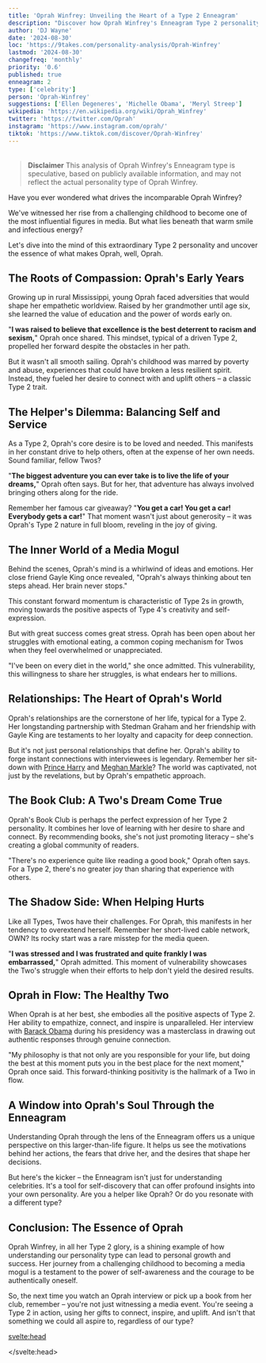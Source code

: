 ```yaml
---
title: 'Oprah Winfrey: Unveiling the Heart of a Type 2 Enneagram'
description: "Discover how Oprah Winfrey's Enneagram Type 2 personality shaped her journey from a challenging childhood to becoming an empathetic media icon and philanthropist."
author: 'DJ Wayne'
date: '2024-08-30'
loc: 'https://9takes.com/personality-analysis/Oprah-Winfrey'
lastmod: '2024-08-30'
changefreq: 'monthly'
priority: '0.6'
published: true
enneagram: 2
type: ['celebrity']
person: 'Oprah-Winfrey'
suggestions: ['Ellen Degeneres', 'Michelle Obama', 'Meryl Streep']
wikipedia: 'https://en.wikipedia.org/wiki/Oprah_Winfrey'
twitter: 'https://twitter.com/Oprah'
instagram: 'https://www.instagram.com/oprah/'
tiktok: 'https://www.tiktok.com/discover/Oprah-Winfrey'
---
```


<script>
	import  PopCard  from "$lib/components/atoms/PopCard.svelte";
import BlogPurpose from '$lib/components/blog/BlogPurpose.svelte'
</script>

<div
	style="display: flex;
    justify-content: center;
    margin: 1rem 0;
	"
>
	<PopCard
		image={`/types/2s/${'Oprah-Winfrey'}.webp`}
		showIcon={false}
		enneagramType="2"
		displayText="Oprah Winfrey"
		subtext=""
	/>
</div>

> **Disclaimer** This analysis of Oprah Winfrey's Enneagram type is speculative, based on publicly available information, and may not reflect the actual personality type of Oprah Winfrey.

<p class="firstLetter">Have you ever wondered what drives the incomparable Oprah Winfrey?</p>

We've witnessed her rise from a challenging childhood to become one of the most influential figures in media. But what lies beneath that warm smile and infectious energy?

Let's dive into the mind of this extraordinary Type 2 personality and uncover the essence of what makes Oprah, well, Oprah.

## The Roots of Compassion: Oprah's Early Years

Growing up in rural Mississippi, young Oprah faced adversities that would shape her empathetic worldview. Raised by her grandmother until age six, she learned the value of education and the power of words early on.

"**I was raised to believe that excellence is the best deterrent to racism and sexism,**" Oprah once shared. This mindset, typical of a driven Type 2, propelled her forward despite the obstacles in her path.

But it wasn't all smooth sailing. Oprah's childhood was marred by poverty and abuse, experiences that could have broken a less resilient spirit. Instead, they fueled her desire to connect with and uplift others – a classic Type 2 trait.

## The Helper's Dilemma: Balancing Self and Service

As a Type 2, Oprah's core desire is to be loved and needed. This manifests in her constant drive to help others, often at the expense of her own needs. Sound familiar, fellow Twos?

"**The biggest adventure you can ever take is to live the life of your dreams,**" Oprah often says. But for her, that adventure has always involved bringing others along for the ride.

Remember her famous car giveaway? "**You get a car! You get a car! Everybody gets a car!**" That moment wasn't just about generosity – it was Oprah's Type 2 nature in full bloom, reveling in the joy of giving.

## The Inner World of a Media Mogul

Behind the scenes, Oprah's mind is a whirlwind of ideas and emotions. Her close friend Gayle King once revealed, "Oprah's always thinking about ten steps ahead. Her brain never stops."

This constant forward momentum is characteristic of Type 2s in growth, moving towards the positive aspects of Type 4's creativity and self-expression.

But with great success comes great stress. Oprah has been open about her struggles with emotional eating, a common coping mechanism for Twos when they feel overwhelmed or unappreciated.

"I've been on every diet in the world," she once admitted. This vulnerability, this willingness to share her struggles, is what endears her to millions.

## Relationships: The Heart of Oprah's World

Oprah's relationships are the cornerstone of her life, typical for a Type 2. Her longstanding partnership with Stedman Graham and her friendship with Gayle King are testaments to her loyalty and capacity for deep connection.

But it's not just personal relationships that define her. Oprah's ability to forge instant connections with interviewees is legendary. Remember her sit-down with [Prince Harry](/personality-analysis/Prince-Harry) and [Meghan Markle](/personality-analysis/Meghan-Markle)? The world was captivated, not just by the revelations, but by Oprah's empathetic approach.

## The Book Club: A Two's Dream Come True

Oprah's Book Club is perhaps the perfect expression of her Type 2 personality. It combines her love of learning with her desire to share and connect. By recommending books, she's not just promoting literacy – she's creating a global community of readers.

"There's no experience quite like reading a good book," Oprah often says. For a Type 2, there's no greater joy than sharing that experience with others.

## The Shadow Side: When Helping Hurts

Like all Types, Twos have their challenges. For Oprah, this manifests in her tendency to overextend herself. Remember her short-lived cable network, OWN? Its rocky start was a rare misstep for the media queen.

"**I was stressed and I was frustrated and quite frankly I was embarrassed,**" Oprah admitted. This moment of vulnerability showcases the Two's struggle when their efforts to help don't yield the desired results.

## Oprah in Flow: The Healthy Two

When Oprah is at her best, she embodies all the positive aspects of Type 2. Her ability to empathize, connect, and inspire is unparalleled. Her interview with [Barack Obama](/personality-analysis/Barack-Obama) during his presidency was a masterclass in drawing out authentic responses through genuine connection.

"My philosophy is that not only are you responsible for your life, but doing the best at this moment puts you in the best place for the next moment," Oprah once said. This forward-thinking positivity is the hallmark of a Two in flow.

<BlogPurpose/>

## A Window into Oprah's Soul Through the Enneagram

Understanding Oprah through the lens of the Enneagram offers us a unique perspective on this larger-than-life figure. It helps us see the motivations behind her actions, the fears that drive her, and the desires that shape her decisions.

But here's the kicker – the Enneagram isn't just for understanding celebrities. It's a tool for self-discovery that can offer profound insights into your own personality. Are you a helper like Oprah? Or do you resonate with a different type?

## Conclusion: The Essence of Oprah

Oprah Winfrey, in all her Type 2 glory, is a shining example of how understanding our personality type can lead to personal growth and success. Her journey from a challenging childhood to becoming a media mogul is a testament to the power of self-awareness and the courage to be authentically oneself.

So, the next time you watch an Oprah interview or pick up a book from her club, remember – you're not just witnessing a media event. You're seeing a Type 2 in action, using her gifts to connect, inspire, and uplift. And isn't that something we could all aspire to, regardless of our type?

<svelte:head>

<script type="application/ld+json">
	{
  "@context": "http://schema.org",
  "@graph": [
    {
      "@type": "Article",
      "articleBody": "This article explores the personality traits of Oprah Winfrey from the perspective of the Enneagram Type 2. Known for her empathy, generosity, and ability to connect with others, Oprah embodies many characteristics of Type 2 personalities. The article discusses various facets of Oprah's life and career that demonstrate her Type 2 characteristics, including her childhood, rise to media stardom, philanthropic efforts, and core motivations.",
      "creator": {
        "@type": "Person",
        "name": "DJ Wayne",
        "sameAs": ["https://www.instagram.com/djwayne3/", "https://www.youtube.com/@djwayne3", "https://www.linkedin.com/in/davidtwayne/", "https://twitter.com/djwayne3"
        ]
      },
      "author": {
        "@type": "Person",
        "name": "DJ Wayne",
        "sameAs": ["https://www.instagram.com/djwayne3/", "https://www.youtube.com/@djwayne3", "https://www.linkedin.com/in/davidtwayne/", "https://twitter.com/djwayne3"
        ]
      },
      "dateModified": {
        "@type": "Date",
        "@value": "2024-08-30"
      },
      "datePublished": {
        "@type": "Date",
        "@value": "2024-08-30"
      },
      "description": "This blog post examines the reasons why Oprah Winfrey might be an Enneagram Type 2. It focuses on her personality traits, her motivations, her inner world, her philanthropic efforts, and how these elements might be related to the core attributes of a Type 2.",
      "headline": "Oprah Winfrey: Unveiling the Heart of a Type 2 Enneagram - From Humble Beginnings to Media Maven",
      "image": {
        "@type": "ImageObject",
        "height": 900,
        "url": "https://9takes.com/types/2s/Oprah-Winfrey.webp",
        "width": 900
      },
      "mainEntityOfPage": {
        "@id": "https://9takes.com/personality-analysis/Oprah-Winfrey",
        "@type": "WebPage"
      },
      "mentions": {
        "@type": "Person",
        "name": "Oprah Winfrey",
        "sameAs": ["https://en.wikipedia.org/wiki/Oprah_Winfrey", "https://twitter.com/Oprah", "https://www.instagram.com/oprah/"]
      },
      "publisher": {
        "@type": "Organization",
        "sameAs": ["https://www.instagram.com/9takesdotcom/", "https://twitter.com/9takesdotcom"],
        "logo": {
          "@type": "ImageObject",
          "url": "https://9takes.com/brand/aero.png"
        },
        "name": "9takes"
      }
    },
    {
      "@type": "FAQPage",
      "mainEntity": [
        {
          "@type": "Question",
          "acceptedAnswer": {
            "@type": "Answer",
            "text": "Oprah Winfrey exhibits many characteristics associated with Enneagram Type 2 personalities. This includes her empathy, generosity, and ability to connect deeply with others. These characteristics are deeply rooted in her desire to be loved and needed, a core motivation for Type 2 individuals."
          },
          "name": "Why is Oprah Winfrey considered an Enneagram Type 2?"
        },
        {
          "@type": "Question",
          "acceptedAnswer": {
            "@type": "Answer",
            "text": "Oprah's success in media, her influential book club, philanthropic efforts, and ability to connect with her audience all indicate her Type 2 personality. Moreover, her constant desire to help others and her struggles with maintaining personal boundaries reflect the strengths and challenges of Type 2 individuals."
          },
          "name": "What are some examples of Oprah Winfrey's Type 2 characteristics?"
        },
        {
          "@type": "Question",
          "acceptedAnswer": {
            "@type": "Answer",
            "text": "Oprah Winfrey is well-known for her warm, empathetic, and giving personality. She is often described as charismatic, inspiring, and deeply caring about others. However, these descriptions are based on public perception and her portrayed image in the media. To know her exact personality, one would have to know her personally."
          },
          "name": "What is Oprah Winfrey's personality?"
        },
        {
          "@type": "Question",
          "acceptedAnswer": {
            "@type": "Answer",
            "text": "Oprah Winfrey is an Enneagram type 2, also known as The Helper. This Enneagram type is caring, generous, and people-oriented, often motivated by a desire to be loved and needed. Please note that this information is based on public information and not directly confirmed by Oprah Winfrey herself."
          },
          "name": "What is Oprah Winfrey's Enneagram type?"
        }
      ]
    }
  ]
}
</script>

</svelte:head>

